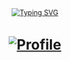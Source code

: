 <div align="center">
     <div>
        <a href="http://billchou.ysepan.com/"><img src="https://readme-typing-svg.demolab.com?font=Fira+Code&pause=1000&random=false&width=600&separator=%3C&lines=Welcome+to+billchou's+GitHub+homepage%3CI'm a bricklayer who doesn't take my job seriously" alt="Typing SVG" /></a>
    </div>
  <a href="http://billchou.ysepan.com/">
<h1 align="center"> 

![Profile](https://github-widgetbox.vercel.app/api/profile?username=billchoucn&data=followers,repositories,stars)
</h1>  </a>
